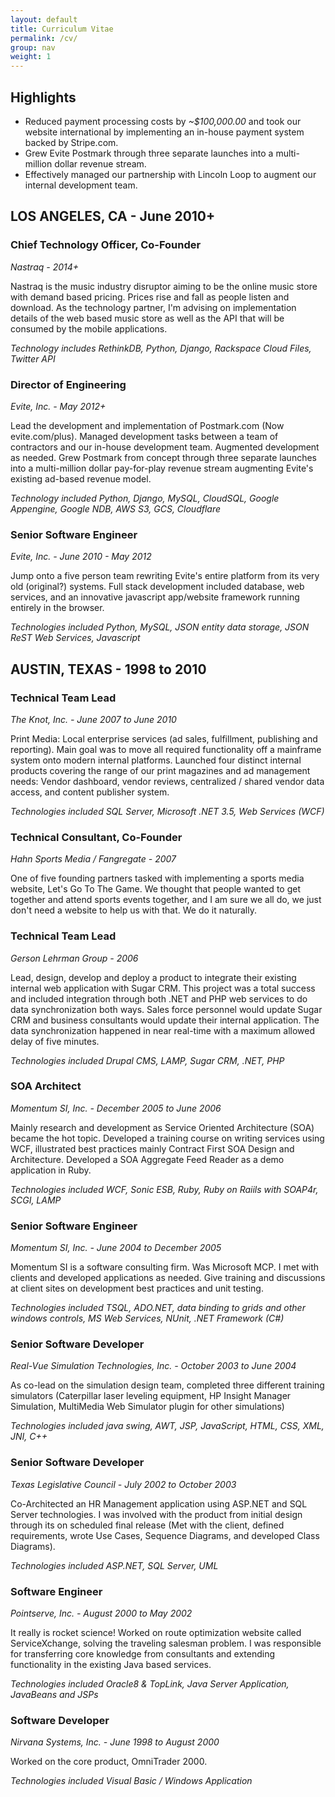 ```yaml
---
layout: default
title: Curriculum Vitae
permalink: /cv/
group: nav
weight: 1
---
```


## Highlights

* Reduced payment processing costs by *~$100,000.00* and took our website international by implementing an in-house payment system backed by Stripe.com.
* Grew Evite Postmark through three separate launches into a multi-million dollar revenue stream.
* Effectively managed our partnership with Lincoln Loop to augment our internal development team.

## LOS ANGELES, CA - June 2010+

### Chief Technology Officer, Co-Founder
*Nastraq - 2014+*

Nastraq is the music industry disruptor aiming to be the online music store with demand based pricing. Prices rise and fall as people listen and download. As the technology partner, I'm advising on implementation details of the web based music store as well as the API that will be consumed by the mobile applications.

*Technology includes RethinkDB, Python, Django, Rackspace Cloud Files, Twitter API*

### Director of Engineering
*Evite, Inc. - May 2012+*

Lead the development and implementation of Postmark.com (Now evite.com/plus). Managed development tasks between a team of contractors and our in-house development team. Augmented development as needed. Grew Postmark from concept through three separate launches into a multi-million dollar pay-for-play revenue stream augmenting Evite's existing ad-based revenue model.

*Technology included Python, Django, MySQL, CloudSQL, Google Appengine, Google NDB, AWS S3, GCS, Cloudflare*

### Senior Software Engineer
*Evite, Inc. - June 2010 - May 2012*

Jump onto a five person team rewriting Evite's entire platform from its very old (original?) systems. Full stack development included database, web services, and an innovative javascript app/website framework running entirely in the browser.

*Technologies included Python, MySQL, JSON entity data storage, JSON ReST Web Services, Javascript*

## AUSTIN, TEXAS - 1998 to 2010

### Technical Team Lead
*The Knot, Inc. - June 2007 to June 2010*

Print Media: Local enterprise services (ad sales, fulfillment, publishing and reporting). Main goal was to move all required functionality off a mainframe system onto modern internal platforms. Launched four distinct internal products covering the range of our print magazines and ad management needs: Vendor dashboard, vendor reviews, centralized / shared vendor data access, and content publisher system.

*Technologies included SQL Server, Microsoft .NET 3.5, Web Services (WCF)*

### Technical Consultant, Co-Founder
*Hahn Sports Media / Fangregate - 2007*

One of five founding partners tasked with implementing a sports media website, Let's Go To The Game. We thought that people wanted to get together and attend sports events together, and I am sure we all do, we just don't need a website to help us with that. We do it naturally.

### Technical Team Lead
*Gerson Lehrman Group - 2006*

Lead, design, develop and deploy a product to integrate their existing internal web application with Sugar CRM. This project was a total success and included integration through both .NET and PHP web services to do data synchronization both ways.  Sales force personnel would update Sugar CRM and business consultants would update their internal application. The data synchronization happened in near real-time with a maximum allowed delay of five minutes.

*Technologies included Drupal CMS, LAMP, Sugar CRM, .NET, PHP*

### SOA Architect
*Momentum SI, Inc. - December 2005 to June 2006*

Mainly research and development as Service Oriented Architecture (SOA) became the hot topic. Developed a training course on writing services using WCF, illustrated best practices mainly Contract First SOA Design and Architecture. Developed a SOA Aggregate Feed Reader as a demo application in Ruby.

*Technologies included WCF, Sonic ESB, Ruby, Ruby on Raiils with SOAP4r, SCGI, LAMP*

### Senior Software Engineer
*Momentum SI, Inc. - June 2004 to December 2005*

Momentum SI is a software consulting firm. Was Microsoft MCP. I met with clients and developed applications as needed. Give training and discussions at client sites on development best practices and unit testing.

*Technologies included TSQL, ADO.NET, data binding to grids and other windows controls, MS Web Services, NUnit, .NET Framework (C#)*

### Senior Software Developer
*Real-Vue Simulation Technologies, Inc. - October 2003 to June 2004*

As co-lead on the simulation design team, completed three different training simulators (Caterpillar laser leveling equipment, HP Insight Manager Simulation, MultiMedia Web Simulator plugin for other simulations)

*Technologies included java swing, AWT, JSP, JavaScript, HTML, CSS, XML, JNI, C++*

### Senior Software Developer
*Texas Legislative Council - July 2002 to October 2003*

Co-Architected an HR Management application using ASP.NET and SQL Server technologies.  I was involved with the product from initial design through its on scheduled final release (Met with the client, defined requirements, wrote Use Cases, Sequence Diagrams, and developed Class Diagrams).

*Technologies included ASP.NET, SQL Server, UML*

### Software Engineer
*Pointserve, Inc. - August 2000 to May 2002*

It really is rocket science! Worked on route optimization website called ServiceXchange, solving the traveling salesman problem. I was responsible for transferring core knowledge from consultants and extending functionality in the existing Java based services.

*Technologies included Oracle8 & TopLink, Java Server Application, JavaBeans and JSPs*

### Software Developer
*Nirvana Systems, Inc. - June 1998 to August 2000*

Worked on the core product, OmniTrader 2000.

*Technologies included Visual Basic / Windows Application*